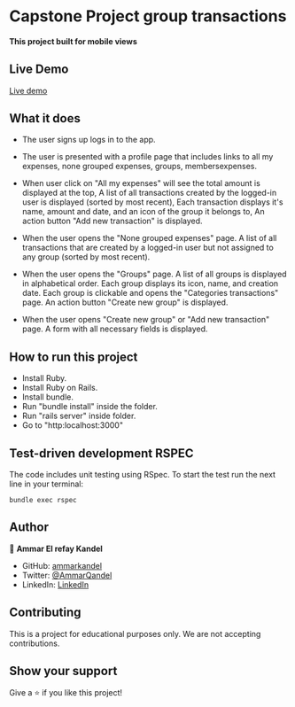 # Capstone Project group transactions

#### This project built for mobile views

## Live Demo

[Live demo](https://tranquil-shore-89088.herokuapp.com/)

## What it does

- The user signs up logs in to the app.

- The user is presented with a profile page that includes links to all my expenses, none grouped expenses, groups, membersexpenses.

- When user click on "All my expenses" will see the total amount is displayed at the top, A list of all transactions created by the logged-in user is displayed (sorted by most recent), Each transaction displays it's name, amount and date, and an icon of the group it belongs to, An action button "Add new transaction" is displayed.

- When the user opens the "None grouped expenses" page. A list of all transactions that are created by a logged-in user but not assigned to any group (sorted by most recent).

- When the user opens the "Groups" page. A list of all groups is displayed in alphabetical order. Each group displays its icon, name, and creation date. Each group is clickable and opens the "Categories transactions" page. An action button "Create new group" is displayed.

- When the user opens "Create new group" or "Add new transaction" page. A form with all necessary fields is displayed.

## How to run this project

- Install Ruby.
- Install Ruby on Rails.
- Install bundle.
- Run "bundle install" inside the folder.
- Run "rails server" inside folder.
- Go to "http:localhost:3000"

## Test-driven development RSPEC

The code includes unit testing using RSpec. To start the test run the next line in your terminal:

`bundle exec rspec`

## Author

👤 **Ammar El refay Kandel**

- GitHub: [ammarkandel](https://github.com/ammarkandel)
- Twitter: [@AmmarQandel](https://twitter.com/AmmarQandel)
- LinkedIn: [LinkedIn](https://www.linkedin.com/in/ammar-kandel-7b4100193/)

## Contributing

This is a project for educational purposes only. We are not accepting contributions.

## Show your support

Give a ⭐️ if you like this project!
